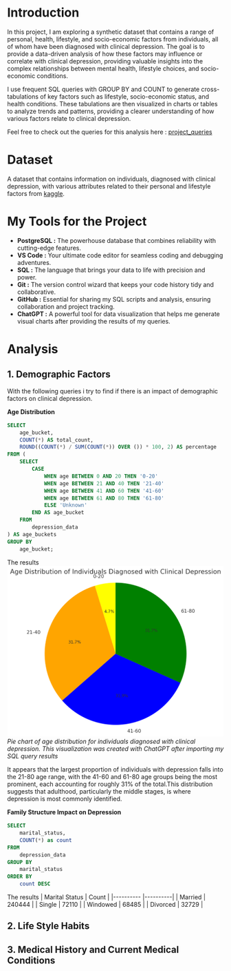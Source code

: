 # Introduction

In this project, I am exploring a synthetic dataset that contains a range of personal, health, lifestyle, and socio-economic factors from individuals, all of whom have been diagnosed with clinical depression. The goal is to provide a data-driven analysis of how these factors may influence or correlate with clinical depression, providing valuable insights into the complex relationships between mental health, lifestyle choices, and socio-economic conditions.

I use frequent SQL queries with GROUP BY and COUNT to generate cross-tabulations of key factors such as lifestyle, socio-economic status, and health conditions. These tabulations are then visualized in charts or tables to analyze trends and patterns, providing a clearer understanding of how various factors relate to clinical depression.

Feel free to check out the queries for this analysis here : [project_queries](/project_queries/)


# Dataset

A dataset that contains information on individuals, diagnosed with clinical depression, with various attributes related to their personal and lifestyle factors from [kaggle](https://www.kaggle.com/datasets/anthonytherrien/depression-dataset?resource=download).


# My Tools for the Project

- **PostgreSQL :** The powerhouse database that combines reliability with cutting-edge features.
- **VS Code :** Your ultimate code editor for seamless coding and debugging adventures.
- **SQL :** The language that brings your data to life with precision and power.
- **Git :** The version control wizard that keeps your code history tidy and collaborative.
- **GitHub :** Essential for sharing my SQL scripts and analysis, ensuring collaboration and project tracking.
- **ChatGPT :** A powerful tool for data visualization that helps me generate visual charts after providing the results of my queries.

# Analysis

## 1. Demographic Factors

With the following queries i try to find if there is an impact of demographic factors on clinical depression.

**Age Distribution**

```sql
SELECT
    age_bucket,
    COUNT(*) AS total_count,
    ROUND((COUNT(*) / SUM(COUNT(*)) OVER ()) * 100, 2) AS percentage
FROM (
    SELECT
        CASE
            WHEN age BETWEEN 0 AND 20 THEN '0-20'
            WHEN age BETWEEN 21 AND 40 THEN '21-40'
            WHEN age BETWEEN 41 AND 60 THEN '41-60'
            WHEN age BETWEEN 61 AND 80 THEN '61-80'
            ELSE 'Unknown'
        END AS age_bucket
    FROM
        depression_data
) AS age_buckets
GROUP BY
    age_bucket;
```
The results
![age distribution](./images/age_distribution.png)
*Pie chart of age distribution for individuals diagnosed with clinical depression. This visualization was created with ChatGPT after importing my SQL query results*

It appears that the largest proportion of individuals with depression falls into the 21-80 age range, with the 41-60 and 61-80 age groups being the most prominent,
each accounting for roughly 31% of the total.This distribution suggests that adulthood, particularly the middle stages, is where depression is most commonly identified.

**Family Structure Impact on Depression**

```sql
SELECT
    marital_status,
    COUNT(*) as count
FROM
    depression_data
GROUP BY
    marital_status
ORDER BY
    count DESC
```
The results
| Marital Status |  Count   |
|----------      |----------|
| Married        | 240444   |
| Single         | 72110    |
| Windowed       | 68485    |
| Divorced       | 32729    |







## 2. Life Style Habits






## 3. Medical History and Current Medical Conditions

